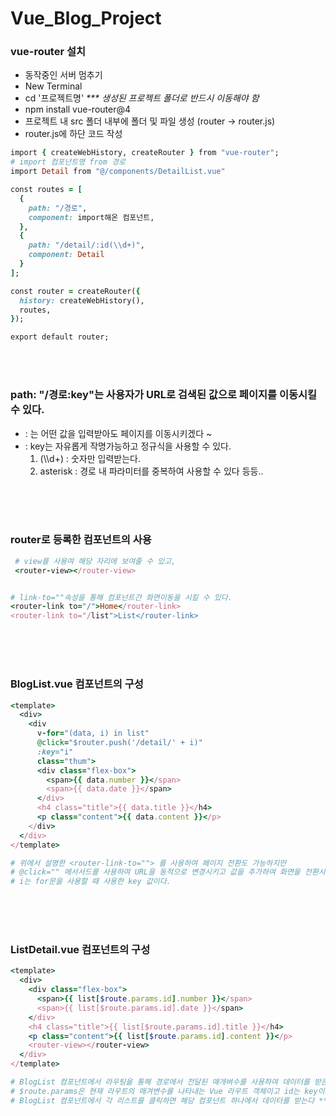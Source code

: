 # Vue_Blog_Project

### vue-router 설치
- 동작중인 서버 멈추기
- New Terminal
- cd '프로젝트명' _*** 생성된 프로젝트 폴더로 반드시 이동해야 함_
- npm install vue-router@4
- 프로젝트 내 src 폴더 내부에 폴더 및 파일 생성 (router -> router.js)
- router.js에 하단 코드 작성
```ruby
import { createWebHistory, createRouter } from "vue-router";
# import 컴포넌트명 from 경로
import Detail from "@/components/DetailList.vue"

const routes = [
  {
    path: "/경로",
    component: import해온 컴포넌트,
  },
  {
    path: "/detail/:id(\\d+)",
    component: Detail
  }
];

const router = createRouter({
  history: createWebHistory(),
  routes,
});

export default router; 
```
<br>
<br>

### path: "/경로:key"는 사용자가 URL로 검색된 값으로 페이지를 이동시킬 수 있다.
- : 는 어떤 값을 입력받아도 페이지를 이동시키겠다 ~
- : key는 자유롭게 작명가능하고 정규식을 사용할 수 있다.
  1.  (\\\d+) : 숫자만 입력받는다.
  2.  asterisk  : 경로 내 파라미터를 중복하여 사용할 수 있다 등등..
<br>
<br>
<br>

### router로 등록한 컴포넌트의 사용
```ruby
 # view를 사용여 해당 자리에 보여줄 수 있고,
 <router-view></router-view>
```
```ruby

# link-to=""속성을 통해 컴포넌트간 화면이동을 시킬 수 있다.
<router-link to="/">Home</router-link>
<router-link to="/list">List</router-link>
```

<br>
<br>
<br>


### BlogList.vue 컴포넌트의 구성

```ruby
<template>
  <div>
    <div
      v-for="(data, i) in list"
      @click="$router.push('/detail/' + i)"
      :key="i"
      class="thum">
      <div class="flex-box">
        <span>{{ data.number }}</span>
        <span>{{ data.date }}</span>
      </div>
      <h4 class="title">{{ data.title }}</h4>
      <p class="content">{{ data.content }}</p>
    </div>
  </div>
</template>

# 위에서 설명한 <router-link-to=""> 를 사용하여 페이지 전환도 가능하지만
# @click="" 메서서드를 사용하여 URL을 동적으로 변경시키고 값을 추가하여 화면을 전환시킨다.
# i는 for문을 사용할 때 사용한 key 값이다.
```

<br>
<br>
<br>

### ListDetail.vue 컴포넌트의 구성

```ruby
<template>
  <div>
    <div class="flex-box">
      <span>{{ list[$route.params.id].number }}</span>
      <span>{{ list[$route.params.id].date }}</span>
    </div>
    <h4 class="title">{{ list[$route.params.id].title }}</h4>
    <p class="content">{{ list[$route.params.id].content }}</p>
    <router-view></router-view>
  </div>
</template>

# BlogList 컴포넌트에서 라우팅을 통해 경로에서 전달된 매개벼수를 사용하여 데이터를 받은 후 화면에 출력
# $route.params은 현재 라우트의 매겨변수를 나타내는 Vue 라우트 객체이고 id는 key이다.
# BlogList 컴포넌트에서 각 리스트를 클릭하면 해당 컴포넌트 하나에서 데이터를 받는다 **
```
